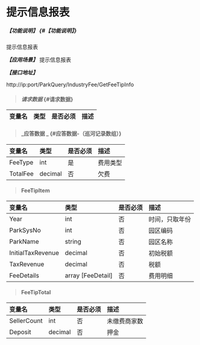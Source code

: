 # 提示信息报表

##### _【功能说明】_ {#【功能说明】}

提示信息报表

_**【应用场景】**_
提示信息报表

_**【接口地址】**_

http://ip:port/ParkQuery/IndustryFee/GetFeeTipInfo

> #### _请求数据_ {#请求数据}

| 变量名 | 类型 | 是否必须 | 描述 |
| :--- | :--- | :--- | :--- |



> #### _应答数据 _ {#应答数据-（巡河记录数组）}

| 变量名 | 类型 | 是否必须 | 描述 |
| :--- | :--- | :--- | :--- |
| FeeType | int | 是 | 费用类型 |
| TotalFee | decimal | 否 |欠费 |


> #### FeeTipItem

| 变量名 | 类型 | 是否必须 | 描述 |
| :--- | :--- | :--- | :--- |
| Year | int| 否 |时间，只取年份  |
| ParkSysNo| int | 否 | 园区编码|
| ParkName | string | 否 | 园区名称|
| InitialTaxRevenue | decimal | 否 |初始税额|
| TaxRevenue| decimal | 否 |税额|
| FeeDetails | array [FeeDetail] | 否 | 费用明细|

> #### FeeTipTotal

| 变量名 | 类型 | 是否必须 | 描述 |
| :--- | :--- | :--- | :--- |
| SellerCount | int| 否 |未缴费商家数|
| Deposit | decimal | 否 | 押金 |













